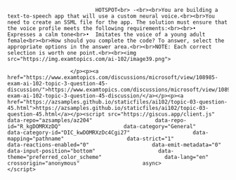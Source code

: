 <p class="card-text">
							
								HOTSPOT<br> -<br><br>You are building a text-to-speech app that will use a custom neural voice.<br><br>You need to create an SSML file for the app. The solution must ensure that the voice profile meets the following requirements:<br><br>•	Expresses a calm tone<br>•	Imitates the voice of a young adult female<br><br>How should you complete the code? To answer, select the appropriate options in the answer area.<br><br>NOTE: Each correct selection is worth one point.<br><br><img src="https://img.examtopics.com/ai-102/image39.png">
							
						</p><p><a href="https://www.examtopics.com/discussions/microsoft/view/108985-exam-ai-102-topic-3-question-45-discussion/">https://www.examtopics.com/discussions/microsoft/view/108985-exam-ai-102-topic-3-question-45-discussion/</a></p><p><a href="https://azsamples.github.io/staticfiles/ai102/topic-03-question-45.html">https://azsamples.github.io/staticfiles/ai102/topic-03-question-45.html</a></p><script src="https://giscus.app/client.js"                    data-repo="azsamples/az204"                    data-repo-id="R_kgDOMRXzDQ"                    data-category="General"                    data-category-id="DIC_kwDOMRXzDc4Cgi27"                    data-mapping="pathname"                    data-strict="1"                    data-reactions-enabled="0"                    data-emit-metadata="0"                    data-input-position="bottom"                    data-theme="preferred_color_scheme"                    data-lang="en"                    crossorigin="anonymous"                    async>                    </script>